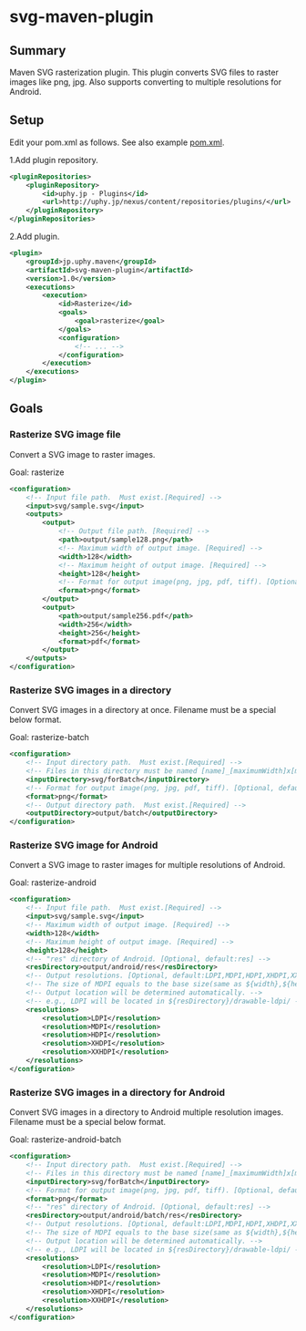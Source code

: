 # svg-maven-plugin

## Summary

Maven SVG rasterization plugin.
This plugin converts SVG files to raster images like png, jpg. 
Also supports converting to multiple resolutions for Android.

## Setup

Edit your pom.xml as follows.
See also example [pom.xml](https://github.com/uphy/svg-maven-plugin/blob/develop/sample/pom.xml).

1.Add plugin repository.

```xml
<pluginRepositories>
    <pluginRepository>
        <id>uphy.jp - Plugins</id>
        <url>http://uphy.jp/nexus/content/repositories/plugins/</url>
    </pluginRepository>
</pluginRepositories>
```

2.Add plugin.

```xml
<plugin>
    <groupId>jp.uphy.maven</groupId>
    <artifactId>svg-maven-plugin</artifactId>
    <version>1.0</version>
    <executions>
        <execution>
            <id>Rasterize</id>
            <goals>
                <goal>rasterize</goal>
            </goals>
            <configuration>
                <!-- ... -->
            </configuration>
        </execution>
    </executions>
</plugin>
```

## Goals
### Rasterize SVG image file
Convert a SVG image to raster images.

Goal: rasterize
```xml
<configuration>
    <!-- Input file path.  Must exist.[Required] -->
    <input>svg/sample.svg</input>
    <outputs>
        <output>
            <!-- Output file path. [Required] -->
            <path>output/sample128.png</path>
            <!-- Maximum width of output image. [Required] -->
            <width>128</width>
            <!-- Maximum height of output image. [Required] -->
            <height>128</height>
            <!-- Format for output image(png, jpg, pdf, tiff). [Optional, default:png] -->
            <format>png</format>
        </output>
        <output>
            <path>output/sample256.pdf</path>
            <width>256</width>
            <height>256</height>
            <format>pdf</format>
        </output>
    </outputs>
</configuration>
```

### Rasterize SVG images in a directory
Convert SVG images in a directory at once.
Filename must be a special below format.

Goal: rasterize-batch
```xml
<configuration>
    <!-- Input directory path.  Must exist.[Required] -->
    <!-- Files in this directory must be named [name]_[maximumWidth]x[maximumHeight].svg -->
    <inputDirectory>svg/forBatch</inputDirectory>
    <!-- Format for output image(png, jpg, pdf, tiff). [Optional, default:png] -->
    <format>png</format>
    <!-- Output directory path.  Must exist.[Required] -->
    <outputDirectory>output/batch</outputDirectory>
</configuration>
```

### Rasterize SVG image for Android
Convert a SVG image to raster images for multiple resolutions of Android.

Goal: rasterize-android
```xml
<configuration>
    <!-- Input file path.  Must exist.[Required] -->
    <input>svg/sample.svg</input>
    <!-- Maximum width of output image. [Required] -->
    <width>128</width>
    <!-- Maximum height of output image. [Required] -->
    <height>128</height>
    <!-- "res" directory of Android. [Optional, default:res] -->
    <resDirectory>output/android/res</resDirectory>
    <!-- Output resolutions. [Optional, default:LDPI,MDPI,HDPI,XHDPI,XXHDPI] -->
    <!-- The size of MDPI equals to the base size(same as ${width},${height}}).-->
    <!-- Output location will be determined automatically. -->
    <!-- e.g., LDPI will be located in ${resDirectory}/drawable-ldpi/ -->
    <resolutions>
        <resolution>LDPI</resolution>
        <resolution>MDPI</resolution>
        <resolution>HDPI</resolution>
        <resolution>XHDPI</resolution>
        <resolution>XXHDPI</resolution>
    </resolutions>
</configuration>
```

### Rasterize SVG images in a directory for Android
Convert SVG images in a directory to Android multiple resolution images.
Filename must be a special below format. 
 
Goal: rasterize-android-batch
```xml
<configuration>
    <!-- Input directory path.  Must exist.[Required] -->
    <!-- Files in this directory must be named [name]_[maximumWidth]x[maximumHeight].svg -->
    <inputDirectory>svg/forBatch</inputDirectory>
    <!-- Format for output image(png, jpg, pdf, tiff). [Optional, default:png] -->
    <format>png</format>
    <!-- "res" directory of Android. [Optional, default:res] -->
    <resDirectory>output/android/batch/res</resDirectory>
    <!-- Output resolutions. [Optional, default:LDPI,MDPI,HDPI,XHDPI,XXHDPI] -->
    <!-- The size of MDPI equals to the base size(same as ${width},${height}}).-->
    <!-- Output location will be determined automatically. -->
    <!-- e.g., LDPI will be located in ${resDirectory}/drawable-ldpi/ -->
    <resolutions>
        <resolution>LDPI</resolution>
        <resolution>MDPI</resolution>
        <resolution>HDPI</resolution>
        <resolution>XHDPI</resolution>
        <resolution>XXHDPI</resolution>
    </resolutions>
</configuration>
```
